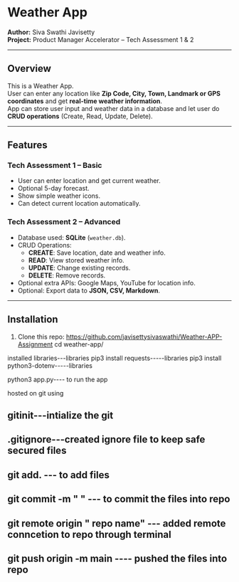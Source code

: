 # Weather App

**Author:** Siva Swathi Javisetty  
**Project:** Product Manager Accelerator – Tech Assessment 1 & 2

---

## Overview
This is a Weather App.  
User can enter any location like **Zip Code, City, Town, Landmark or GPS coordinates** and get **real-time weather information**.  
App can store user input and weather data in a database and let user do **CRUD operations** (Create, Read, Update, Delete).

---

## Features

### Tech Assessment 1 – Basic
- User can enter location and get current weather.
- Optional 5-day forecast.
- Show simple weather icons.
- Can detect current location automatically.

### Tech Assessment 2 – Advanced
- Database used: **SQLite** (`weather.db`).
- CRUD Operations:
  - **CREATE**: Save location, date and weather info.
  - **READ**: View stored weather info.
  - **UPDATE**: Change existing records.
  - **DELETE**: Remove records.
- Optional extra APIs: Google Maps, YouTube for location info.
- Optional: Export data to **JSON, CSV, Markdown**.

---

## Installation

1. Clone this repo: 
https://github.com/javisettysivaswathi/Weather-APP-Assignment
cd weather-app/


installed libraries---libraries
pip3 install requests-----libraries
pip3 install python3-dotenv-----libraries

python3 app.py---- to run the app 


hosted on git 
using 
## gitinit---intialize the git
## .gitignore---created ignore file to keep safe secured files
## git add. --- to add files
## git commit -m " " --- to commit the files into repo
## git remote origin " repo name" --- added remote conncetion to repo through terminal
## git push origin -m main ---- pushed the files into repo




